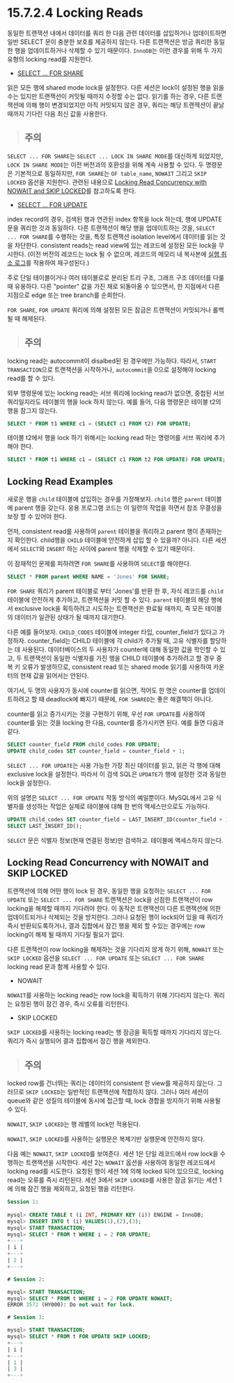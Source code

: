 # 15.7.2.4 Locking Reads

동일한 트랜잭션 내에서 데이터를 쿼리 한 다음 관련 데이터를 삽입하거나 업데이트하면 일반 SELECT 문이 충분한 보호를 제공하지 않는다. 다른 트랜잭션은 방금 쿼리한 동일한 행을 업데이트하거나 삭제할 수 있기 때문이다. `InnoDB`는 이런 경우를 위해 두 가지 유형의 locking read를 지원한다.

- [SELECT ... FOR SHARE](https://dev.mysql.com/doc/refman/8.0/en/select.html)

읽은 모든 행에 shared mode lock을 설정한다. 다른 세션은 lock이 설정된 행을 읽을 수는 있지만 트랜잭션이 커밋될 때까지 수정할 수는 없다. 읽기를 하는 경우, 다른 트랜잭션에 의해 행이 변경되었지만 아직 커밋되지 않은 경우, 쿼리는 해당 트랜잭션이 끝날 때까지 기다린 다음 최신 값을 사용한다.

> ## 주의
`SELECT ... FOR SHARE`는 `SELECT ... LOCK IN SHARE MODE`를 대신하게 되었지만, `LOCK IN SHARE MODE`는 이전 버전과의 호환성을 위해 계속 사용할 수 있다. 두 명령문은 기본적으로 동일하지만, `FOR SHARE`는 `OF table_name`, `NOWAIT` 그리고 `SKIP LOCKED` 옵션을 지원한다. 관련된 내용으로 [Locking Read Concurrency with NOWAIT and SKIP LOCKED](https://dev.mysql.com/doc/refman/8.0/en/innodb-locking-reads.html#innodb-locking-reads-nowait-skip-locked)를 참고하도록 한다. 

- [SELECT ... FOR UPDATE](https://dev.mysql.com/doc/refman/8.0/en/select.html)

index record의 경우, 검색된 행과 연관된 index 항목을 lock 하는데, 행에 UPDATE 문을 쿼리한 것과 동일하다. 다른 트랜잭션이 해당 행을 업데이트하는 것을, `SELECT ... FOR SHARE`를 수행하는 것을, 특정 트랜잭션 isolation level에서 데이터를 읽는 것을 차단한다. consistent reads는 read view에 있는 레코드에 설정된 모든 lock을 무시한다. (이전 버전의 레코드는 lock 될 수 없으며, 레코드의 메모리 내 복사본에 [실행 취소 로그](https://dev.mysql.com/doc/refman/8.0/en/glossary.html#glos_undo_log)를 적용하여 재구성된다.)

주로 단일 테이블이거나 여러 테이블로로 분리된 트리 구조, 그래프 구조 데이터를 다룰 때 유용하다. 다른 "pointer" 값을 가진 채로 되돌아올 수 있으면서, 한 지점에서 다른 지점으로 edge 또는 tree branch를 순회한다. 

`FOR SHARE`, `FOR UPDATE` 쿼리에 의해 설정된 모든 잠금은 트랜잭션이 커밋되거나 롤백 될 때 해제된다.

> ## 주의
locking read는 autocommit이 disalbed된 된 경우에만 가능하다. 따라서, `START TRANSACTION`으로 트랜잭션을 시작하거나, `autocommit`을 0으로 설정해야 locking read를 할 수 있다.

외부 명령문에 있는 locking read는 서브 쿼리에 locking read가 없으면, 중첩된 서브 쿼리일지라도 테이블의 행을 lock 하지 않는다. 예를 들어, 다음 명령문은 테이블 t2의 행을 잠그지 않는다.

```sql
SELECT * FROM t1 WHERE c1 = (SELECT c1 FROM t2) FOR UPDATE;
```

테이블 t2에서 행을 lock 하기 위해서는 locking read 하는 명령어를 서브 쿼리에 추가해야 한다.
```sql
SELECT * FROM t1 WHERE c1 = (SELECT c1 FROM t2 FOR UPDATE) FOR UPDATE;
```


## Locking Read Examples

새로운 행을 `child` 테이블에 삽입하는 경우를 가정해보자. `child` 행은 `parent` 테이블에 parent 행을 갖는다. 응용 프로그램 코드는 이 일련의 작업을 하면서 참조 무결성을 보장 할 수 있어야 한다.

먼저, consistent read를 사용하여 `parent` 테이블을 쿼리하고 parent 행이 존재하는지 확인한다. child행을 `CHILD` 테이블에 안전하게 삽입 할 수 있을까? 아니다. 다른 세션에서 `SELECT`와 `INSERT` 하는 사이에 parent 행을 삭제할 수 있기 때문이다.

이 잠재적인 문제를 피하려면 `FOR SHARE`를 사용하여 `SELECT`를 해야한다.

```sql
SELECT * FROM parent WHERE NAME = 'Jones' FOR SHARE;
```  

`FOR SHARE` 쿼리가 parent 테이블로 부터 'Jones'를 반환 한 후, 자식 레코드를 `child` 테이블에 안전하게 추가하고, 트랜잭션을 커밋 할 수 있다. `parent` 테이블의 해당 행에서 exclusive lock을 획득하려고 시도하는 트랜잭션은 완료될 때까지, 즉 모든 테이블의 데이터가 일관된 상태가 될 때까지 대기한다.

다른 예를 들어보자. `CHILD_CODES` 테이블에 integer 타입, counter_field가 있다고 가정하자. counter_field는 CHILD 테이블에 각 child가 추가될 때, 고유 식별자를 할당하는 데 사용된다. 데이터베이스의 두 사용자가 counter에 대해 동일한 값을 학인할 수 있고, 두 트랜잭션이 동일한 식별자를 가진 행을 CHILD 테이블에 추가하려고 할 경우 중복 키 오류가 발생하므로, consistent read 또는 shared mode 읽기를 사용하여 카운터의 현재 값을 읽어서는 안된다.

여기서, 두 명의 사용자가 동시에 counter를 읽으면, 적어도 한 명은 counter를 업데이트하려고 할 때 deadlock에 빠지기 때문에, `FOR SHARED`는 좋은 해결책이 아니다.

counter를 읽고 증가시키는 것을 구현하기 위해, 우선 `FOR UPDATE`를 사용하여 counter를 읽는 것을 locking 한 다음, counter를 증가시키면 된다. 예를 들면 다음과 같다.

```sql
SELECT counter_field FROM child_codes FOR UPDATE; 
UPDATE child_codes SET counter_field = counter_field + 1;
```

`SELECT ... FOR UPDATE`는 사용 가능한 가장 최신 데이터를 읽고, 읽은 각 행에 대해 exclusive lock을 설정한다. 따라서 이 검색 SQL은 `UPDATE`가 행에 설정한 것과 동일한 lock을 설정한다.

위의 설명은 `SELECT ... FOR UPDATE` 작동 방식의 예일뿐이다. MySQL에서 고유 식별자를 생성하는 작업은 실제로 테이블에 대해 한 번의 액세스만으로도 가능하다.

```sql
UPDATE child_codes SET counter_field = LAST_INSERT_ID(counter_field + 1); 
SELECT LAST_INSERT_ID();
```

`SELECT` 문은 식별자 정보(현재 연결된 정보)만 검색하고. 테이블에 액세스하지 않는다.


## Locking Read Concurrency with NOWAIT and SKIP LOCKED

트랜잭션에 의해 어떤 행이 lock 된 경우, 동일한 행을 요청하는 `SELECT ... FOR UPDATE` 또는 `SELECT ... FOR SHARE` 트랜잭션은 lock을 선점한 트랜잭션이 row locking을 해제할 때까지 기다려야 한다. 이 동작은 트랜잭션이 다른 트랜잭션에 의한 업데이트되거나 삭제되는 것을 방지한다. 그러나 요청된 행이 lock되어 있을 때 쿼리가 즉시 반환되도록하거나, 결과 집합에서 잠긴 행을 제외 할 수있는 경우에는 row locking이 해제 될 때까지 기다릴 필요가 없다. 

다른 트랜잭션이 row locking을 해제하는 것을 기다리지 않게 하기 위해, `NOWAIT` 또는 `SKIP LOCKED` 옵션을 `SELECT ... FOR UPDATE` 또는 `SELECT ... FOR SHARE` locking read 문과 함께 사용할 수 있다.

- NOWAIT

`NOWAIT`를 사용하는 locking read는 row lock을 획득하기 위해 기다리지 않는다. 쿼리는 요청된 행이 잠긴 경우, 즉시 오류를 리턴한다.

- SKIP LOCKED

`SKIP LOCKED`를 사용하는 locking read는 행 잠금을 획득할 때까지 기다리지 않는다. 쿼리가 즉시 실행되어 결과 집합에서 잠긴 행을 제외한다.

> ## 주의
locked row를 건너뛰는 쿼리는 데이터의 consistent 한 view를 제공하지 않는다. 그러므로 `SKIP LOCKED`는 일반적인 트랜잭션에 적합하지 않다. 그러나 여러 세션이 queue와 같은 성질의 테이블에 동시에 접근할 때, lock 경합을 방지하기 위해 사용될 수 있다.

`NOWAIT`, `SKIP LOCKED`는 행 레벨의 lock만 적용된다.

`NOWAIT`, `SKIP LOCKED`를 사용하는 실행문은 복제기반 실행문에 안전하지 않다.

다음 예는 `NOWAIT`, `SKIP LOCKED`를 보여준다. 세션 1은 단일 레코드에서 row lock을 수행하는 트랜잭션을 시작한다. 세션 2는 `NOWAIT` 옵션을 사용하여 동일한 레코드에서 locking read를 시도한다. 요청된 행이 세션 1에 의해 locked 되어 있으므로, locking read는 오류를 즉시 리턴된다. 세션 3에서 `SKIP LOCKED`를 사용한 잠금 읽기는 세션 1에 의해 잠긴 행을 제외하고, 요청된 행을 리턴한다.


```sql
Session 1:
 
mysql> CREATE TABLE t (i INT, PRIMARY KEY (i)) ENGINE = InnoDB; 
mysql> INSERT INTO t (i) VALUES(1),(2),(3); 
mysql> START TRANSACTION; 
mysql> SELECT * FROM t WHERE i = 2 FOR UPDATE; 
+---+ 
| i |
+---+ 
| 2 | 
+---+ 

# Session 2: 

mysql> START TRANSACTION;
mysql> SELECT * FROM t WHERE i = 2 FOR UPDATE NOWAIT;
ERROR 3572 (HY000): Do not wait for lock. 

# Session 3: 

mysql> START TRANSACTION; 
mysql> SELECT * FROM t FOR UPDATE SKIP LOCKED; 
+---+ 
| i | 
+---+ 
| 1 | 
| 3 | 
+---+
```
